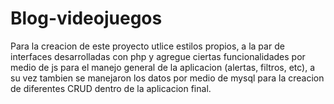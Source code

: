 # Blog-videojuegos
Para la creacion de este proyecto utlice estilos propios, a la par de interfaces desarrolladas con php y agregue ciertas
funcionalidades por medio de js para el manejo general de la aplicacion (alertas, filtros, etc), a su vez tambien se manejaron
los datos por medio de mysql para la creacion de diferentes CRUD dentro de la aplicacion final.
